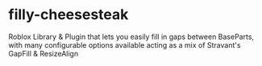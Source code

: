 # filly-cheesesteak
Roblox Library &amp; Plugin that lets you easily fill in gaps between BaseParts, with many configurable options available acting as a mix of Stravant's GapFill &amp; ResizeAlign

